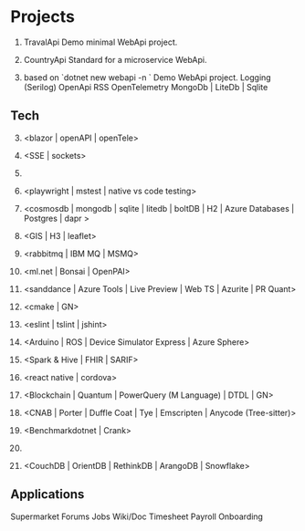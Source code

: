 # Projects

1.  TravalApi
    Demo minimal WebApi project.

2.  CountryApi
    Standard for a microservice WebApi.
    
    
3.  <a full-fledge WebApi project>
    based on `dotnet new webapi -n <project-name>`
    Demo WebApi project.
    Logging (Serilog)
    OpenApi
    RSS
    OpenTelemetry
    MongoDb | LiteDb | Sqlite


## Tech

3.  <blazor | openAPI | openTele>
4.  <SSE | sockets>
5.  <graphql >
6.  <playwright | mstest | native vs code testing>
7.  <cosmosdb | mongodb | sqlite | litedb | boltDB | H2  | Azure Databases | Postgres | dapr >
8.  <GIS | H3 | leaflet>
9.  <rabbitmq | IBM MQ | MSMQ>
10. <ml.net | Bonsai | OpenPAI>

10. <sanddance | Azure Tools | Live Preview | Web TS | Azurite | PR Quant>
11. <cmake | GN>
12. <eslint | tslint | jshint>
13. <Arduino | ROS | Device Simulator Express | Azure Sphere>
14. <Spark & Hive | FHIR | SARIF>
15. <react native | cordova>
16. <Blockchain | Quantum | PowerQuery (M Language) | DTDL | GN>
17. <CNAB | Porter | Duffle Coat | Tye | Emscripten | Anycode (Tree-sitter)>
18. <Benchmarkdotnet | Crank>
19. <Logging>
20. <CouchDB | OrientDB | RethinkDB | ArangoDB | Snowflake>

## Applications

Supermarket 
Forums
Jobs
Wiki/Doc
Timesheet
Payroll
Onboarding
